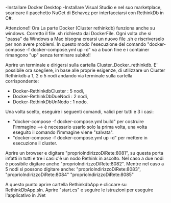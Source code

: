 -Installare Docker Desktop
-Installare Visual Studio e nel suo marketplace, scaricare il pacchetto NuGet di Bchavez per interfacciarsi con RethinkDb in C#.

Attenzione!! Ora La parte Docker (Cluster rethinkdb) funziona anche su windows.
             Corretto il file .sh richiesto dai DockerFile.
             Ogni volta che si "passa" da Windows a Mac bisogna crearsi un nuovo file .sh e riscriverselo per non avere problemi.
             In questo modo l'esecuzione del comando "docker-compose -f docker-compose.yml up -d" va a buon fine e i container rimangono "up" senza terminare subito!!

Aprire un terminale e dirigersi sulla cartella Cluster_Docker_rethinkdb.
E' possibile ora scegliere, in base alle proprie esigenze, di utilizzare un Cluster Rethinkdb a 1, 2 o 5 nodi andando via terminale sulla cartella corrispondente:
- Docker-RethinkdbCluster : 5 nodi,
- Docker-RethinkDbDueNodi : 2 nodi,
- Docker-RethinkDbUnNodo : 1 nodo.

Una volta scelto, eseguire i seguenti comandi, validi per tutti e 3 i casi:

- "docker-compose -f docker-compose.yml build" per costruire l'immagine --> è necessario usarlo solo la prima volta, una volta eseguito il comando l'immagine viene "salvata".
- "docker-compose -f docker-compose.yml up -d" per mettere in esecuzione il cluster. 

Aprire un browser e digitare "proprioIndirizzoDiRete:8081", su questa porta infatti in tutti e tre i casi c'è un nodo Rethink in ascolto.
Nel caso a due nodi è possibile digitare anche "proprioIndirizzoDiRete:8082".
Mentre nel caso a 5 nodi si possono digitare anche: "proprioIndirizzoDiRete:8083", "proprioIndirizzoDiRete:8084" "proprioIndirizzoDiRete:8085"

A questo punto aprire cartella RethinkdbApp e cliccare su RethinkDbApp.sln.
Aprire "start.cs" e seguire le istruzioni per eseguire l'applicativo in .Net
